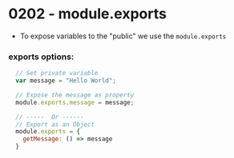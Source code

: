 # 0202 - module.exports

- To expose variables to the "public" we use the `module.exports`

### exports options:
```js
  // Set private variable
  var message = "Hello World";

  // Expose the message as property
  module.exports.message = message;

  // -----  Or ------
  // Export as an Object
  module.exports = {
    getMessage: () => message
  }

```